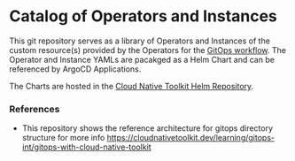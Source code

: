 # Catalog of Operators and Instances 

This git repository serves as a library of Operators and Instances of the custom resource(s) provided by the Operators for the [GitOps workflow](https://github.com/cloud-native-toolkit/multi-tenancy-gitops).  The Operator and Instance YAMLs are pacakged as a Helm Chart and can be referenced by ArgoCD Applications. 

The Charts are hosted in the [Cloud Native Toolkit Helm Repository](https://github.com/cloud-native-toolkit/toolkit-charts). 



### References
- This repository shows the reference architecture for gitops directory structure for more info https://cloudnativetoolkit.dev/learning/gitops-int/gitops-with-cloud-native-toolkit

